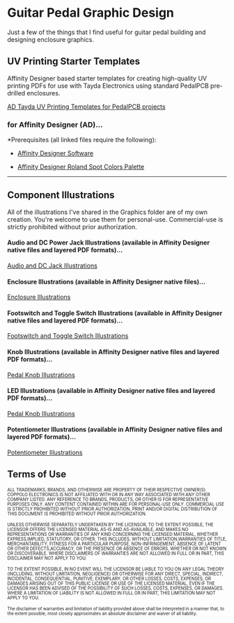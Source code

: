 # Guitar Pedal Graphic Design

Just a few of the things that I find useful for guitar pedal building and designing enclosure graphics.

## UV Printing Starter Templates

Affinity Designer based starter templates for creating high-quality UV printing PDFs for use with Tayda Electronics using standard PedalPCB pre-drilled enclosures.

[AD Tayda UV Printing Templates for PedalPCB projects](https://github.com/brettcoppolo/PedalBuildingStuff/tree/main/UV%20Printing%20Templates%20-%20Affinity%20Designer)

### for Affinity Designer (AD)...
*Prerequisites (all linked files require the following):

<ul>
<li>

[Affinity Designer Software](https://affinity.serif.com/en-gb/)

</li>
<li>

[Affinity Designer Roland Spot Colors Palette](https://github.com/brettcoppolo/PedalBuildingStuff/blob/main/UV%20Printing%20Templates%20-%20Affinity%20Designer/Prerequisites/Roland%20Color%20System%20Library%20(spots).afpalette)

</li>
</ul>

<hr/>

## Component Illustrations

All of the illustrations I've shared in the Graphics folder are of my own creation. You're welcome to use them for personal-use. Commercial-use is strictly prohibited without prior authorization.

#### Audio and DC Power Jack Illustrations (available in Affinity Designer native files and layered PDF formats)...

[Audio and DC Jack Illustrations](https://github.com/CoppoloElectronics/Graphic-Design/tree/main/Illustrations/Jacks)

#### Enclosure Illustrations (available in Affinity Designer native files)...

[Enclosure Illustrations](https://github.com/CoppoloElectronics/Graphic-Design/tree/main/Illustrations/Enclosures)

#### Footswitch and Toggle Switch Illustrations (available in Affinity Designer native files and layered PDF formats)...

[Footswitch and Toggle Switch Illustrations](https://github.com/CoppoloElectronics/Graphic-Design/tree/main/Illustrations/Switches)

#### Knob Illustrations (available in Affinity Designer native files and layered PDF formats)...

[Pedal Knob Illustrations](https://github.com/CoppoloElectronics/Graphic-Design/tree/main/Illustrations/Knobs)

#### LED Illustrations (available in Affinity Designer native files and layered PDF formats)...

[Pedal Knob Illustrations](https://github.com/CoppoloElectronics/Graphic-Design/tree/main/Illustrations/LEDs)

#### Potentiometer Illustrations (available in Affinity Designer native files and layered PDF formats)...

[Potentiometer Illustrations](https://github.com/CoppoloElectronics/Graphic-Design/tree/main/Illustrations/Potentiometers)

## Terms of Use

<sub><sup>ALL TRADEMARKS, BRANDS, AND OTHERWISE ARE PROPERTY OF THEIR RESPECTIVE OWNER(S). COPPOLO ELECTRONICS IS NOT AFFILIATED WITH OR IN ANY WAY ASSOCIATED WITH ANY OTHER COMPANY LISTED. ANY REFERENCE TO BRANDS, PRODUCTS, OR OTHER IS FOR REPRESENTATIVE PURPOSES ONLY. ANY CONTENT CONTAINED WITHIN ARE FOR PERSONAL-USE ONLY.  COMMERCIAL USE IS STRICTLY PROHIBITED WITHOUT PRIOR AUTHORIZATION. PRINT AND/OR DIGITAL DISTRIBUTION OF THIS DOCUMENT IS PROHIBITED WITHOUT PRIOR AUTHORIZATION.</sup></sub>

<sub><sup>UNLESS OTHERWISE SEPARATELY UNDERTAKEN BY THE LICENSOR, TO THE EXTENT POSSIBLE, THE LICENSOR OFFERS THE LICENSED MATERIAL AS-IS AND AS-AVAILABLE, AND MAKES NO REPRESENTATIONS OR WARRANTIES OF ANY KIND CONCERNING THE LICENSED MATERIAL, WHETHER EXPRESS,IMPLIED, STATUTORY, OR OTHER. THIS INCLUDES, WITHOUT LIMITATION,WARRANTIES OF TITLE, MERCHANTABILITY, FITNESS FOR A PARTICULAR PURPOSE, NON-INFRINGEMENT, ABSENCE OF LATENT OR OTHER DEFECTS,ACCURACY, OR THE PRESENCE OR ABSENCE OF ERRORS, WHETHER OR NOT KNOWN OR DISCOVERABLE. WHERE DISCLAIMERS OF WARRANTIES ARE NOT ALLOWED IN FULL OR IN PART, THIS DISCLAIMER MAY NOT APPLY TO YOU.</sup></sub>

<sub><sup>TO THE EXTENT POSSIBLE, IN NO EVENT WILL THE LICENSOR BE LIABLE TO YOU ON ANY LEGAL THEORY (INCLUDING, WITHOUT LIMITATION, NEGLIGENCE) OR OTHERWISE FOR ANY DIRECT, SPECIAL, INDIRECT, INCIDENTAL, CONSEQUENTIAL, PUNITIVE, EXEMPLARY, OR OTHER LOSSES, COSTS, EXPENSES, OR DAMAGES ARISING OUT OF THIS PUBLIC LICENSE OR USE OF THE LICENSED MATERIAL, EVEN IF THE LICENSOR HAS BEEN ADVISED OF THE POSSIBILITY OF SUCH LOSSES, COSTS, EXPENSES, OR DAMAGES. WHERE A LIMITATION OF LIABILITY IS NOT ALLOWED IN FULL OR IN PART, THIS LIMITATION MAY NOT APPLY TO YOU.</sup></sub>

<sub><sup>The disclaimer of warranties and limitation of liability provided above shall be interpreted in a manner that, to the extent possible, most closely approximates an absolute disclaimer and waiver of all liability.</sup></sub>
